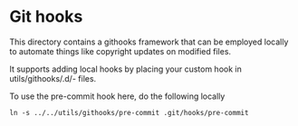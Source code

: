 # Git hooks

This directory contains a githooks framework that can be
employed locally to automate things like copyright updates
on modified files.

It supports adding local hooks by placing your custom hook in
utils/githooks/<hook>.d/<num>-<name> files.

To use the pre-commit hook here, do the following locally

```
ln -s ../../utils/githooks/pre-commit .git/hooks/pre-commit
```
